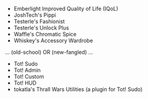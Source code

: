 
- Emberlight Improved Quality of Life (IQoL)
- JoshTech's Pippi
- Testerle's Fashionist
- Testerle's Unlock Plus
- Waffle's Chromatic Spice
- Whiskey's Accessory Wardrobe

... (old-school) OR (new-fangled) ...

- Tot! Sudo
- Tot! Admin
- Tot! Custom
- Tot! HUD
- tokatla's Thrall Wars Utilities (a plugin for Tot! Sudo)
